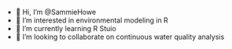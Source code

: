 - 👋 Hi, I’m @SammieHowe
- 👀 I’m interested in environmental modeling in R
- 🌱 I’m currently learning R Stuio
- 💞️ I’m looking to collaborate on continuous water quality analysis

<!---
SammieHowe/SammieHowe is a ✨ special ✨ repository because its `README.md` (this file) appears on your GitHub profile.
You can click the Preview link to take a look at your changes.
--->
